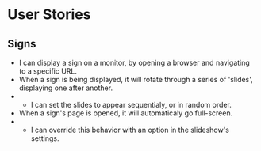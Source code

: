 # User Stories

## Signs
- I can display a sign on a monitor, by opening a browser and navigating to a specific URL.
- When a sign is being displayed, it will rotate through a series of 'slides', displaying one after another.
- - I can set the slides to appear sequentialy, or in random order.
- When a sign's page is opened, it will automaticaly go full-screen.
- - I can override this behavior with an option in the slideshow's settings.
